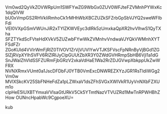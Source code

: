 Vm0wd2QyVkZOVWRpUm1SWFYwZG9WbGx0ZUV0WFJteFZVMnhPYWxKc1dqQlVW
bU0xVmpGS2RHVkliRmhoCk1rMHhWbXBCZUZkSFZrbGpSbVJYQ2sweWFIbFdi
VEI0VXpGSmVWUnJiR2xTYlZKWVEyc3dlRk5zUmxkaQpXR2hvVlhwS1QyTXha
SFZTYkdScFVteHdXVkV5ZUZwbFYwWkZVMnhvVndwaVJYQkVWMnhXYTFSdFZr
ZGoKUld4VVlrWmFjRlZ0TlVOV1ZrVjVUVlYwVTJKSFVscFpNRnByVjBGd1ZG
SlZjRVpXYlhSVFV6RlZlRlJyClpGUUtZbXR3Y0ZWdGVHRmpSbHB6VjI1a1dG
SnJWalZhVldSSFZURmFjbGRzV2xkaVdHaE1Wa2RrZDJGVwpXbkppUkZwWFRX
NVNXRmxVUmt0a1JscDFDbFJ0YTB0VmExcDNWREZXYzJGR1RsTldiWGg2Vm0w
MVlXSkcKV25SbFNHeFdZa1pLZWxaV1dsZFhSVGxXWlVkR1UyVnNXbFZXUm1o
clpHeE5lUXBTYmxaVVlsaGtURkV5Ck5YTmtNazVTVUZRd1MwTnRPWHBhZHow
OUNncHpabWc9CgpoeXU=

kub
